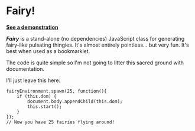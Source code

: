 # Fairy!

**[See a demonstration](http://jamespadolsey.github.com/Fairy/)**

***Fairy*** is a stand-alone (no dependencies) JavaScript class for generating fairy-like pulsating thingies. It's almost entirely pointless... but very fun. It's best when used as a bookmarklet.

The code is quite simple so I'm not going to litter this sacred ground with documentation.

I'll just leave this here:

    fairyEnvironment.spawn(25, function(){
        if (this.dom) {
            document.body.appendChild(this.dom);
            this.start();
        }
    });
    // Now you have 25 fairies flying around!